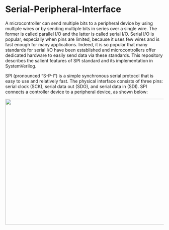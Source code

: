 # Serial-Peripheral-Interface

A microcontroller can send multiple bits to a peripheral device by using multiple wires or by sending multiple bits in series over a single wire. The former is called 
parallel I/O and the latter is called serial I/O. Serial I/O is popular, especially when pins are limited, because it uses few wires and is fast enough for many 
applications. Indeed, it is so popular that many standards for serial I/O have been established and microcontrollers offer dedicated hardware to easily send data via
these standards. This repository describes the salient features of SPI standard and its implementation in SystemVerilog.

SPI (pronounced “S-P-I”) is a simple synchronous serial protocol that is easy to use and relatively fast. The physical interface consists of three pins: serial clock 
(SCK), serial data out (SDO), and serial data in (SDI). SPI connects a controller device to a peripheral device, as shown below:

<p align="center">
  <img width="1000" height="400" src="https://user-images.githubusercontent.com/61377755/163710225-fc190afe-36a1-43aa-8ac1-652bb2cfdbb3.png">
</p>



